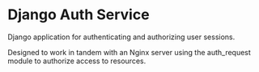 # Django Auth Service

Django application for authenticating and authorizing user sessions.

Designed to work in tandem with an Nginx server using the auth_request module
to authorize access to resources.
